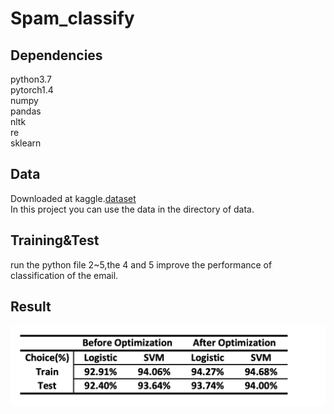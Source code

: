 # Spam_classify
## Dependencies
python3.7<br>
pytorch1.4<br>
numpy<br>
pandas<br>
nltk<br>
re<br>
sklearn<br>
## Data
Downloaded at kaggle.[dataset](https://www.kaggle.com/uciml/sms-spam-collection-dataset)<br>
In this project you can use the data in the directory of data.
## Training&Test
run the python file 2~5,the 4 and 5 improve the performance of classification of the email.
## Result
![result](https://github.com/EdmundYanJ/Spam_classify/blob/master/result/Result.png)
